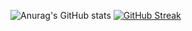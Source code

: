 ![Anurag's GitHub stats](https://github-readme-stats.vercel.app/api?username=Rofernweh&show_icons=true&theme=radical)
[![GitHub Streak](http://github-readme-streak-stats.herokuapp.com?user=Rofernweh&theme=black-ice)](https://git.io/streak-stats)
